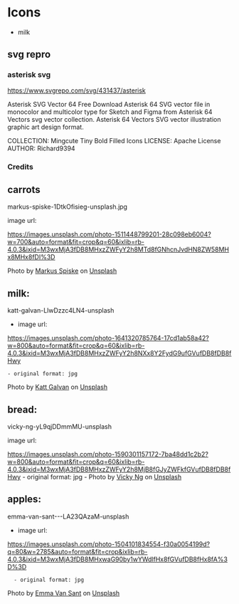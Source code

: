 # Icons

- milk

## svg repro

### asterisk svg

https://www.svgrepo.com/svg/431437/asterisk

Asterisk SVG Vector 64
Free Download Asterisk 64 SVG vector file in monocolor and multicolor type for Sketch and Figma from Asterisk 64 Vectors svg vector collection. Asterisk 64 Vectors SVG vector illustration graphic art design format.

COLLECTION: Mingcute Tiny Bold Filled Icons
LICENSE: Apache License
AUTHOR: Richard9394

### Credits

## carrots

markus-spiske-1DtkOfisieg-unsplash.jpg

image url:

https://images.unsplash.com/photo-1511448799201-28c098eb6004?w=700&auto=format&fit=crop&q=60&ixlib=rb-4.0.3&ixid=M3wxMjA3fDB8MHxzZWFyY2h8MTd8fGNhcnJvdHN8ZW58MHx8MHx8fDI%3D

Photo by <a href="https://unsplash.com/@markusspiske?utm_content=creditCopyText&utm_medium=referral&utm_source=unsplash">Markus Spiske</a> on <a href="https://unsplash.com/photos/two-red-carrots-1DtkOfisieg?utm_content=creditCopyText&utm_medium=referral&utm_source=unsplash">Unsplash</a>

## milk:

katt-galvan-LlwDzzc4LN4-unsplash

- image url:

https://images.unsplash.com/photo-1641320785764-17cd1ab58a42?w=800&auto=format&fit=crop&q=60&ixlib=rb-4.0.3&ixid=M3wxMjA3fDB8MHxzZWFyY2h8NXx8Y2FydG9ufGVufDB8fDB8fHwy

    - original format: jpg

Photo by <a href="https://unsplash.com/@kattgalvan?utm_content=creditCopyText&utm_medium=referral&utm_source=unsplash">Katt Galvan</a> on <a href="https://unsplash.com/photos/a-carton-of-milk-sitting-on-top-of-a-counter-LlwDzzc4LN4?utm_content=creditCopyText&utm_medium=referral&utm_source=unsplash">Unsplash</a>

## bread:

vicky-ng-yL9qjDDmmMU-unsplash

image url:

https://images.unsplash.com/photo-1590301157172-7ba48dd1c2b2?w=800&auto=format&fit=crop&q=60&ixlib=rb-4.0.3&ixid=M3wxMjA3fDB8MHxzZWFyY2h8MjB8fGJyZWFkfGVufDB8fDB8fHwy - original format: jpg - Photo by <a href="https://unsplash.com/@vickyng?utm_content=creditCopyText&utm_medium=referral&utm_source=unsplash">Vicky Ng</a> on <a href="https://unsplash.com/photos/bread-on-brown-wooden-table-yL9qjDDmmMU?utm_content=creditCopyText&utm_medium=referral&utm_source=unsplash">Unsplash</a>

## apples:

emma-van-sant---LA23QAzaM-unsplash

- image url:

https://images.unsplash.com/photo-1504101834554-f30a0054199d?q=80&w=2785&auto=format&fit=crop&ixlib=rb-4.0.3&ixid=M3wxMjA3fDB8MHxwaG90by1wYWdlfHx8fGVufDB8fHx8fA%3D%3D

      - original format: jpg

Photo by <a href="https://unsplash.com/@emma?utm_content=creditCopyText&utm_medium=referral&utm_source=unsplash">Emma Van Sant</a> on <a href="https://unsplash.com/photos/focus-photography-of-green-and-red-fruits---LA23QAzaM?utm_content=creditCopyText&utm_medium=referral&utm_source=unsplash">Unsplash</a>

